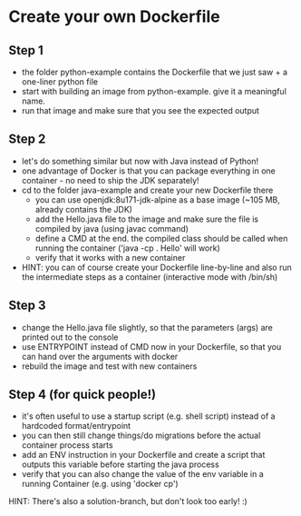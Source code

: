  Create your own Dockerfile
============================
Step 1
------
* the folder python-example contains the Dockerfile that we just saw + a one-liner python file
* start with building an image from python-example. give it a meaningful name.
* run that image and make sure that you see the expected output

Step 2
------
* let's do something similar but now with Java instead of Python!
* one advantage of Docker is that you can package everything in one container - no need to ship the JDK separately!
* cd to the folder java-example and create your new Dockerfile there
  * you can use openjdk:8u171-jdk-alpine as a base image (~105 MB, already contains the JDK)
  * add the Hello.java file to the image and make sure the file is compiled by java (using javac command)
  * define a CMD at the end. the compiled class should be called when running the container ('java -cp . Hello' will work) 
  * verify that it works with a new container
* HINT: you can of course create your Dockerfile line-by-line and also run the intermediate steps as a container (interactive mode with /bin/sh)

Step 3
------
* change the Hello.java file slightly, so that the parameters (args) are printed out to the console
* use ENTRYPOINT instead of CMD now in your Dockerfile, so that you can hand over the arguments with docker
* rebuild the image and test with new containers

Step 4 (for quick people!)
-------------------------
* it's often useful to use a startup script (e.g. shell script) instead of a hardcoded format/entrypoint
* you can then still change things/do migrations before the actual container process starts
* add an ENV instruction in your Dockerfile and create a script that outputs this variable before starting the java process
* verify that you can also change the value of the env variable in a running Container (e.g. using 'docker cp')


HINT: There's also a solution-branch, but don't look too early! :)
